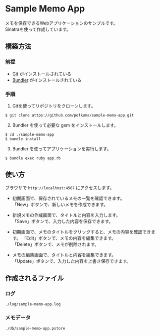 # Sample Memo App
メモを保存できるWebアプリケーションのサンプルです。  
Sinatraを使って作成しています。

## 構築方法
### 前提
- [Git](https://git-scm.com/) がインストールされている
- [Bundler](https://bundler.io/) がインストールされている

### 手順
1. Gitを使ってリポジトリをクローンします。
```
$ git clone attps://github.com/pofkuma/sample-memo-app.git
```

2. Bundler を使って必要な gem をインストールします。
```
$ cd ./sample-memo-app
$ bundle install
```

3. Bundler を使ってアプリケーションを実行します。
```
$ bundle exec ruby app.rb
```

## 使い方
ブラウザで `http://localhost:4567` にアクセスします。

- 初期画面で、保存されているメモの一覧を確認できます。  
「New」ボタンで、新しいメモを作成できます。

- 新規メモの作成画面で、タイトルと内容を入力します。  
「Save」ボタンで、入力した内容を保存できます。

- 初期画面で、メモのタイトルをクリックすると、メモの内容を確認できます。
「Edit」ボタンで、メモの内容を編集できます。  
「Delete」ボタンで、メモが削除されます。

- メモの編集画面で、タイトルと内容を編集できます。  
「Update」ボタンで、入力した内容を上書き保存できます。

## 作成されるファイル
### ログ
```
./log/sample-memo-app.log
```
### メモデータ
```
./db/sample-memo-app.pstore
```

